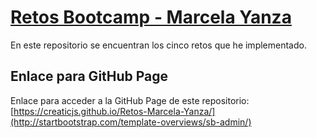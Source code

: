 # [Retos Bootcamp - Marcela Yanza](https://startbootstrap.com/template-overviews/sb-admin/)

En este repositorio se encuentran los cinco retos que he implementado.

## Enlace para GitHub Page

Enlace para acceder a la GitHub Page de este repositorio: [https://creaticjs.github.io/Retos-Marcela-Yanza/](http://startbootstrap.com/template-overviews/sb-admin/)